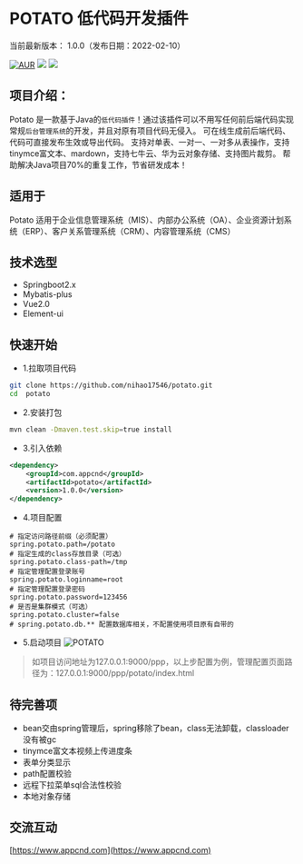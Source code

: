 # POTATO 低代码开发插件

当前最新版本： 1.0.0（发布日期：2022-02-10）

[![AUR](https://img.shields.io/badge/license-Springboot%202.x-blue.svg)](https://github.com/nihao17546/potato)
[![](https://img.shields.io/badge/Author-neil-orange.svg)](https://www.appcnd.com)
[![](https://img.shields.io/badge/version-1.0.0-brightgreen.svg)](https://github.com/nihao17546/potato)

项目介绍：
-----------------------------------
Potato 是一款基于Java的`低代码插件`！通过该插件可以不用写任何前后端代码实现常规`后台管理系统`的开发，并且对原有项目代码无侵入。
可在线生成前后端代码、代码可直接发布生效或导出代码。
支持对单表、一对一、一对多从表操作，支持tinymce富文本、mardown，支持七牛云、华为云对象存储、支持图片裁剪。
帮助解决Java项目70%的重复工作，节省研发成本！

适用于
-----------------------------------
Potato 适用于企业信息管理系统（MIS）、内部办公系统（OA）、企业资源计划系统（ERP）、客户关系管理系统（CRM）、内容管理系统（CMS）

技术选型
-----------------------------------
- Springboot2.x
- Mybatis-plus
- Vue2.0
- Element-ui

快速开始
-----------------------------------

- 1.拉取项目代码
```bash
git clone https://github.com/nihao17546/potato.git
cd  potato
```

- 2.安装打包
```bash
mvn clean -Dmaven.test.skip=true install
```

- 3.引入依赖
```xml
<dependency>
    <groupId>com.appcnd</groupId>
    <artifactId>potato</artifactId>
    <version>1.0.0</version>
</dependency>
```

- 4.项目配置
```properties
# 指定访问路径前缀（必须配置）
spring.potato.path=/potato
# 指定生成的class存放目录（可选）
spring.potato.class-path=/tmp
# 指定管理配置登录账号
spring.potato.loginname=root
# 指定管理配置登录密码
spring.potato.password=123456
# 是否是集群模式（可选）
spring.potato.cluster=false
# spring.potato.db.** 配置数据库相关，不配置使用项目原有自带的
```

- 5.启动项目
![POTATO](https://s.wqisland.com/ops/img/ef642b51059c4a2ea6c22210046cfb88.png "Potato低代码开发插件")
> 如项目访问地址为127.0.0.1:9000/ppp，以上步配置为例，管理配置页面路径为：127.0.0.1:9000/ppp/potato/index.html


待完善项
-----------------------------------
* bean交由spring管理后，spring移除了bean，class无法卸载，classloader没有被gc
* tinymce富文本视频上传进度条
* 表单分类显示
* path配置校验
* 远程下拉菜单sql合法性校验
* 本地对象存储

交流互动
-----------------------------------
[https://www.appcnd.com](https://www.appcnd.com)